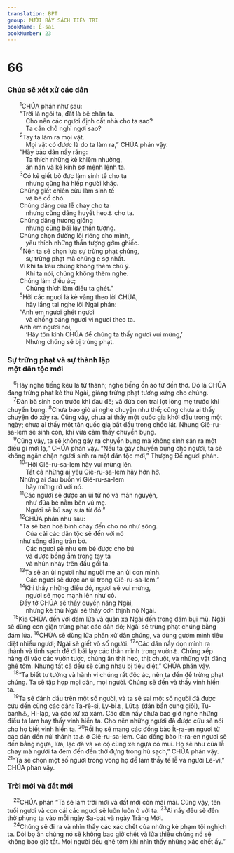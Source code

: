 ```yaml
---
translation: BPT
group: MƯỜI BẢY SÁCH TIÊN TRI
bookName: Ê-sai 
bookNumber: 23
---
```


<div class="title"><h1>66</h1><h3>Chúa sẽ xét xử các dân</h3></div>
<span class="verse es_66_1">  <sup>1</sup>CHÚA phán như sau:<br/>  “Trời là ngôi ta, đất là bệ chân ta.<br/>   Cho nên các ngươi định cất nhà cho ta sao?<br/>   Ta cần chỗ nghỉ ngơi sao?<br/></span>
<span class="verse es_66_2">  <sup>2</sup>Tay ta làm ra mọi vật.<br/>   Mọi vật có được là do ta làm ra,” CHÚA phán vậy.<br/>  “Hãy bảo dân nầy rằng:<br/>   Ta thích những kẻ khiêm nhường,<br/>   ăn năn và kẻ kính sợ mệnh lệnh ta.<br/></span>
<span class="verse es_66_3">  <sup>3</sup>Có kẻ giết bò đực làm sinh tế cho ta<br/>   nhưng cũng hà hiếp người khác.<br/>  Chúng giết chiên cừu làm sinh tế<br/>   và bẻ cổ chó.<br/>  Chúng dâng của lễ chay cho ta<br/>   nhưng cũng dâng huyết heo<a data-toggle="tooltip" data-placement="bottom" title="Thượng Đế không muốn chó và heo dùng làm của lễ dâng lên cho Ngài.">⚓</a> cho ta.<br/>  Chúng dâng hương giống<br/>   nhưng cũng bái lạy thần tượng.<br/>  Chúng chọn đường lối riêng cho mình,<br/>   yêu thích những thần tượng gớm ghiếc.<br/></span>
<span class="verse es_66_4">  <sup>4</sup>Nên ta sẽ chọn lựa sự trừng phạt chúng,<br/>   sự trừng phạt mà chúng e sợ nhất.<br/>  Vì khi ta kêu chúng không thèm chú ý.<br/>   Khi ta nói, chúng không thèm nghe.<br/>  Chúng làm điều ác;<br/>   Chúng thích làm điều ta ghét.”<br/></span>
<span class="verse es_66_5">  <sup>5</sup>Hỡi các ngươi là kẻ vâng theo lời CHÚA,<br/>   hãy lắng tai nghe lời Ngài phán:<br/>  “Anh em ngươi ghét ngươi<br/>   và chống báng ngươi vì ngươi theo ta.<br/>  Anh em ngươi nói,<br/>   ‘Hãy tôn kính CHÚA để chúng ta thấy ngươi vui mừng,’<br/>   Nhưng chúng sẽ bị trừng phạt.<br/></span>
<div class="title"><h3>Sự trừng phạt và sự thành lập<br/>một dân tộc mới</h3></div>
<span class="verse es_66_6"> <sup>6</sup>Hãy nghe tiếng kêu la từ thành; nghe tiếng ồn ào từ đền thờ. Đó là CHÚA đang trừng phạt kẻ thù Ngài, giáng trừng phạt tương xứng cho chúng.<br/></span>
<span class="verse es_66_7"> <sup>7</sup>Đàn bà sinh con trước khi đau đẻ; và đứa con trai lọt lòng mẹ trước khi chuyển bụng.</span>
<span class="verse es_66_8"><sup>8</sup>Chưa bao giờ ai nghe chuyện như thế; cũng chưa ai thấy chuyện đó xảy ra. Cũng vậy, chưa ai thấy một quốc gia khởi đầu trong một ngày; chưa ai thấy một tân quốc gia bắt đầu trong chốc lát. Nhưng Giê-ru-sa-lem sẽ sinh con, khi vừa cảm thấy chuyển bụng.<br/></span>
<span class="verse es_66_9"> <sup>9</sup>Cũng vậy, ta sẽ không gây ra chuyển bụng mà không sinh sản ra một điều gì mới lạ,” CHÚA phán vậy. “Nếu ta gây chuyển bụng cho ngươi, ta sẽ không ngăn chặn ngươi sinh ra một dân tộc mới,” Thượng Đế ngươi phán.<br/></span>
<span class="verse es_66_10">  <sup>10</sup>“Hỡi Giê-ru-sa-lem hãy vui mừng lên.<br/>   Tất cả những ai yêu Giê-ru-sa-lem hãy hớn hở.<br/>  Những ai đau buồn vì Giê-ru-sa-lem<br/>   hãy mừng rỡ với nó.<br/></span>
<span class="verse es_66_11">  <sup>11</sup>Các ngươi sẽ được an ủi từ nó và mãn nguyện,<br/>   như đứa bé nằm bên vú mẹ.<br/>   Ngươi sẽ bú say sưa từ đó.”<br/></span>
<span class="verse es_66_12">  <sup>12</sup>CHÚA phán như sau:<br/>  “Ta sẽ ban hoà bình chảy đến cho nó như sông.<br/>   Của cải các dân tộc sẽ đến với nó<br/>  như sông dâng tràn bờ.<br/>   Các ngươi sẽ như em bé được cho bú<br/>   và được bồng ẵm trong tay ta<br/>   và nhún nhảy trên đầu gối ta.<br/></span>
<span class="verse es_66_13">  <sup>13</sup>Ta sẽ an ủi ngươi như người mẹ an ủi con mình.<br/>   Các ngươi sẽ được an ủi trong Giê-ru-sa-lem.”<br/></span>
<span class="verse es_66_14">  <sup>14</sup>Khi thấy những điều đó, ngươi sẽ vui mừng,<br/>   ngươi sẽ mọc mạnh lên như cỏ.<br/>  Đầy tớ CHÚA sẽ thấy quyền năng Ngài,<br/>   nhưng kẻ thù Ngài sẽ thấy cơn thịnh nộ Ngài.<br/></span>
<span class="verse es_66_15"> <sup>15</sup>Kìa CHÚA đến với đám lửa và quân xa Ngài đến trong đám bụi mù. Ngài sẽ dùng cơn giận trừng phạt các dân đó; Ngài sẽ trừng phạt chúng bằng đám lửa.</span>
<span class="verse es_66_16"><sup>16</sup>CHÚA sẽ dùng lửa phân xử dân chúng, và dùng gươm mình tiêu diệt nhiều người; Ngài sẽ giết vô số người.</span>
<span class="verse es_66_17"><sup>17</sup>“Các dân nầy dọn mình ra thánh và tinh sạch để đi bái lạy các thần mình trong vườn<a data-toggle="tooltip" data-placement="bottom" title="Đây là những vườn đặc biệt, nơi người ta thờ thần giả.">⚓</a>. Chúng xếp hàng đi vào các vườn tược, chúng ăn thịt heo, thịt chuột, và những vật đáng ghê tởm. Nhưng tất cả đều sẽ cùng nhau bị tiêu diệt,” CHÚA phán vậy.<br/></span>
<span class="verse es_66_18"> <sup>18</sup>“Ta biết tư tưởng và hành vi chúng rất độc ác, nên ta đến để trừng phạt chúng. Ta sẽ tập họp mọi dân, mọi người. Chúng sẽ đến và thấy vinh hiển ta.<br/></span>
<span class="verse es_66_19"> <sup>19</sup>Ta sẽ đánh dấu trên một số người, và ta sẽ sai một số người đã được cứu đến cùng các dân: Ta-rê-si, Ly-bi<a data-toggle="tooltip" data-placement="bottom" title="Một quốc gia Bắc Phi, nằm về phía Tây của Ai-cập.">⚓</a>, Lút<a data-toggle="tooltip" data-placement="bottom" title="Quốc gia nầy bây giờ có lẽ là một vùng phía Tây của Thổ-nhĩ-kỳ.">⚓</a> (dân bắn cung giỏi), Tu-banh<a data-toggle="tooltip" data-placement="bottom" title="Quốc gia nầy bây giờ có lẽ là một vùng phía Đông của Thổ-nhĩ-kỳ.">⚓</a>, Hi-lạp, và các xứ xa xăm. Các dân nầy chưa bao giờ nghe những điều ta làm hay thấy vinh hiển ta. Cho nên những người đã được cứu sẽ nói cho họ biết vinh hiển ta.</span>
<span class="verse es_66_20"><sup>20</sup>Rồi họ sẽ mang các đồng bào Ít-ra-en ngươi từ các dân đến núi thánh ta<a data-toggle="tooltip" data-placement="bottom" title="Tức núi Xi-ôn, ngọn núi mà thành Giê-ru-sa-lem được xây lên.">⚓</a> ở Giê-ru-sa-lem. Các đồng bào Ít-ra-en ngươi sẽ đến bằng ngựa, lừa, lạc đà và xe cộ cùng xe ngựa có mui. Họ sẽ như của lễ chay mà người ta đem đến đền thờ đựng trong hũ sạch,” CHÚA phán vậy.</span>
<span class="verse es_66_21"><sup>21</sup>“Ta sẽ chọn một số người trong vòng họ để làm thầy tế lễ và người Lê-vi,” CHÚA phán vậy.<br/></span>
<div class="title"><h3>Trời mới và đất mới</h3></div>
<span class="verse es_66_22"> <sup>22</sup>CHÚA phán “Ta sẽ làm trời mới và đất mới còn mãi mãi. Cũng vậy, tên tuổi ngươi và con cái các ngươi sẽ luôn luôn ở với ta.</span>
<span class="verse es_66_23"><sup>23</sup>Ai nấy đều sẽ đến thờ phụng ta vào mỗi ngày Sa-bát và ngày Trăng Mới.<br/></span>
<span class="verse es_66_24"> <sup>24</sup>Chúng sẽ đi ra và nhìn thấy các xác chết của những kẻ phạm tội nghịch ta. Dòi bọ ăn chúng nó sẽ không bao giờ chết và lửa thiêu chúng nó sẽ không bao giờ tắt. Mọi người đều ghê tởm khi nhìn thấy những xác chết ấy.”<br/></span>
